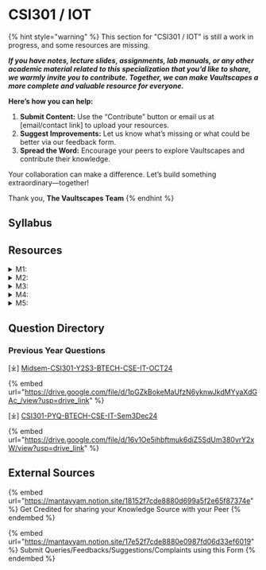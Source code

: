 # CSI301 / IOT

{% hint style="warning" %}
This section for "CSI301 / IOT" is still a work in progress, and some resources are missing.

_**If you have notes, lecture slides, assignments, lab manuals, or any other academic material related to this specialization that you’d like to share, we warmly invite you to contribute. Together, we can make Vaultscapes a more complete and valuable resource for everyone.**_

**Here’s how you can help:**

1. **Submit Content:** Use the “Contribute” button or email us at \[email/contact link] to upload your resources.
2. **Suggest Improvements:** Let us know what’s missing or what could be better via our feedback form.
3. **Spread the Word:** Encourage your peers to explore Vaultscapes and contribute their knowledge.

Your collaboration can make a difference. Let’s build something extraordinary—together!

Thank you, **The Vaultscapes Team**
{% endhint %}

## Syllabus

## Resources

<details>

<summary>M1:</summary>



</details>

<details>

<summary>M2:</summary>



</details>

<details>

<summary>M3:</summary>



</details>

<details>

<summary>M4:</summary>



</details>

<details>

<summary>M5:</summary>



</details>

## Question Directory

### Previous Year Questions

\[⤓] [Midsem-CSI301-Y2S3-BTECH-CSE-IT-OCT24](https://drive.google.com/file/d/1pGZkBokeMaUfzN6yknwJkdMYyaXdGAc_/view?usp=drive_link)

{% embed url="https://drive.google.com/file/d/1pGZkBokeMaUfzN6yknwJkdMYyaXdGAc_/view?usp=drive_link" %}

\[⤓] [CSI301-PYQ-BTECH-CSE-IT-Sem3Dec24](https://drive.google.com/file/d/16v1Oe5ihbftmuk6diZ5SdUm380vrY2xW/view?usp=drive_link)

{% embed url="https://drive.google.com/file/d/16v1Oe5ihbftmuk6diZ5SdUm380vrY2xW/view?usp=drive_link" %}

## External Sources

{% embed url="https://mantavyam.notion.site/18152f7cde8880d699a5f2e65f87374e" %}
Get Credited for sharing your Knowledge Source with your Peer
{% endembed %}

{% embed url="https://mantavyam.notion.site/17e52f7cde8880e0987fd06d33ef6019" %}
Submit Queries/Feedbacks/Suggestions/Complaints using this Form
{% endembed %}
